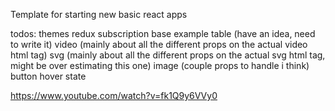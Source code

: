 Template for starting new basic react apps

todos:
themes
redux subscription base example
table (have an idea, need to write it)
video (mainly about all the different props on the actual video html tag)
svg (mainly about all the different props on the actual svg html tag, might be over estimating this one)
image (couple props to handle i think)
button hover state

https://www.youtube.com/watch?v=fk1Q9y6VVy0
